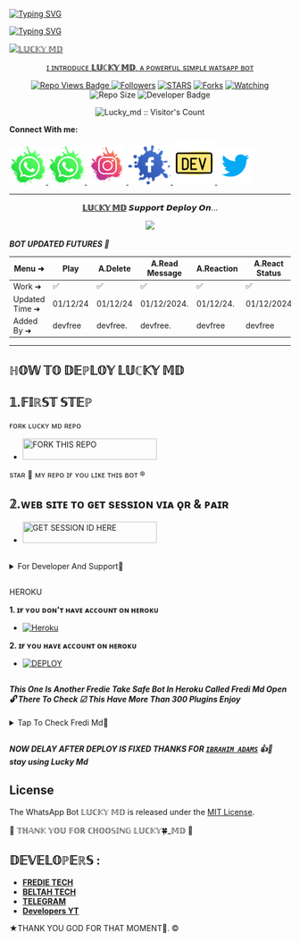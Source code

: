 <a href="https://git.io/typing-svg"><img src="https://readme-typing-svg.demolab.com?font=Black+Ops+One&size=100&pause=1000&color=1BAFBAFF&center=true&width=1000&height=200&lines=LUCKY-+MD+BOT" alt="Typing SVG" /></a>
  </p>



<a href="https://git.io/typing-svg"><img src="https://readme-typing-svg.demolab.com?font=Black+Ops+One&size=50&pause=1000&color=DAA520&center=true&width=910&height=100&lines=LUCKY+MD+TEAM+WISH+YOU;🎄MERRY+CHRISTMAS🎄;🎊AND+HAPPY+NEW+YEAR🎊;KEEP+USING+LUCKY+MD" alt="Typing SVG" /></a>
  </p>
 
  
<a href="https://whatsapp.com/channel/0029VaihcQv84Om8LP59fO3f">
 <img alt="𝕃𝕌ℂ𝕂𝕐 𝕄𝔻" height="300" src="https://files.catbox.moe/bdjmrd.jpg">
 
  
</h1> 
<p align="center">ɪ ɪɴᴛʀᴏᴅᴜᴄᴇ <b>𝕃𝕌ℂ𝕂𝕐 𝕄𝔻</b>, ᴀ ᴘᴏᴡᴇʀғᴜʟ sɪᴍᴘʟᴇ ᴡᴀᴛsᴀᴘᴘ ʙᴏᴛ </p>

</p>
  <p align="center">
   <!-- Repo Views -->
  <img src="https://hits.seeyoufarm.com/api/count/incr/badge.svg?url=https%3A%2F%2Fgithub.com%2FFred1e%2FLUCKY_MD&count_bg=%2379C83D&title_bg=%23555555&icon=gitpod.svg&icon_color=%23E7E7E7&title=Views&edge_flat=false" alt="Repo Views Badge">
 <a href="https://github.com/fred1e?tab=followers"><img title="Followers" src="https://img.shields.io/github/followers/Fred1e?label=Followers&style=social"></a>
<a href="https://github.com/Fred1e/lucky_md/stargazers/"><img title="STARS" src="https://img.shields.io/github/stars/Fred1e/lucky_md?&style=social"></a>
<a href="https://github.com/Fred1e/lucky_md/network/members"><img title="Forks" src="https://img.shields.io/github/forks/Fred1e/lucky_md?style=social"></a>
<a href="https://github.com/Fred1e/lucky_md/watchers"><img title="Watching" src="https://img.shields.io/github/watchers/Fred1e/lucky_md?label=Watching&style=social"></a>
<!-- Repo Size -->
  <img src="https://img.shields.io/github/repo-size/Fred1e/LUCKY_MD?color=gold&label=Repo%20Size&style=plastic" alt="Repo Size">
  <!-- Developer -->
  <img src="https://img.shields.io/static/v1?label=Author&message=Fredi%20Ezra&color=pink&style=plastic" alt="Developer Badge">
</p>



</p>
<p align="center"><img src="https://profile-counter.glitch.me/{Fred1e}/count.svg" alt="Lucky_md :: Visitor's Count"/></p>



<p> <b>Connect With me:</b></p>
<p>
<a href="https://wa.me/255752593977"> <img src="https://raw.githubusercontent.com/shizothetechie/database/main/icon/WhatsApp.png" width="13%"> </a>
  <a href="https://whatsapp.com/channel/0029VaihcQv84Om8LP59fO3f"> <img src="https://raw.githubusercontent.com/shizothetechie/database/main/icon/WhatsApp.png" width="13%"> </a>
  <a href="https://www.instagram.com/fredi.simba.tz"> <img src="https://raw.githubusercontent.com/shizothetechie/database/main/icon/Instagram2.png" width="14%"> </a>
  <a href="https://www.facebook.com/profile.php?id=61553209932337"> <img src="https://raw.githubusercontent.com/shizothetechie/database/main/icon/Facebook.png" width="15%"> </a><a href="https://github.com/Fred1e"> <img src="https://raw.githubusercontent.com/shizothetechie/database/main/icon/devto.png" width="15%"> </a><a href="https://twitter.com/fredisimba"> <img src="https://raw.githubusercontent.com/shizothetechie/database/main/icon/twitter.png" width="13%"> </a>
</p>



---

<p align="center">
  <a href="https://github.com/Fred1e/Lucky_md"><b>𝕃𝕌ℂ𝕂𝕐 𝕄𝔻</b></a> 𝙎𝙪𝙥𝙥𝙤𝙧𝙩 𝘿𝙚𝙥𝙡𝙤𝙮 𝙊𝙣...
</p>

<p align="center">
  <a href="https://youtu.be/izoxfW3anrU"><img src="https://img.shields.io/badge/CodeSpace-green?colorA=%23ff000&colorB=%23017e40&style=for-the-badge&logo=ferrari&logoColor=gold"></a>
</p>


***BOT UPDATED FUTURES 🎁***

| Menu ⁠➜         | Play    | A.Delete  | A.Read Message| A.Reaction | A.React Status| Ai new cmd | New Game | Fun | Owner | Dangerous Bugs | Convert | New Group Cmd |
| ----------------| ------- | --------- | ------------ | ---------- | ------------- | ----------- | -------- | --- | ----- | -------------- | --------| --------------|
| Work ➜         |  ✅     |   ✅      |    ✅        |     ✅     |      ✅       |     ✅      |   ✅     |  ✅ |  ✅   |      ✅       |    ✅   |       ✅      |
| Updated Time ➜ | 01/12/24 | 01/12/24 | 01/12/2024.  | 01/12/24.  | 01/12/2024    | 01/12/2024  | 01/12/24 | old | old   | 01/12/2024.    |  Old    | 01/12/2024    |
| Added By ➜     | devfree | devfree.  | devfree.     | devfree    | devfree       | devfree.    | devfree  | dev | Fredi | devfree        | Fredie  | devfree       |



---






## ℍ𝕆𝕎 𝕋𝕆 𝔻𝔼ℙ𝕃𝕆𝕐 𝕃𝕌ℂ𝕂𝕐 𝕄𝔻 


## 𝟙.𝔽𝕀ℝ𝕊𝕋 𝕊𝕋𝔼ℙ 
ғᴏʀᴋ ʟᴜᴄᴋʏ ᴍᴅ ʀᴇᴘᴏ


</a></p>
- <a href="https://github.com/Fred1e/LUCKY_MD/fork"><img title="FORK THIS REPO" src="https://img.shields.io/badge/TAP TO FORK REPO-h?color=silver&style=for-the-badge&logo=tesla&logoColor=black" width="240" height="38.45"/></a></p>

sᴛᴀʀ 🌟 ᴍʏ ʀᴇᴘᴏ ɪғ ʏᴏᴜ ʟɪᴋᴇ ᴛʜɪs ʙᴏᴛ ®️



##


## 𝟚.ᴡᴇʙ sɪᴛᴇ ᴛᴏ ɢᴇᴛ sᴇssɪᴏɴ ᴠɪᴀ ǫʀ & ᴘᴀɪʀ
 
</a></p>
- <a href="https://fredietech.onrender.com"><img title="GET SESSION ID HERE" src="https://img.shields.io/badge/SCAN CODE HERE-h?color=silver&style=for-the-badge&logo=tesla&logoColor=black" width="240" height="38.45"/></a></p>




##
  

</details>

<details>
<summary>For Developer And Support💯</summary>
  For Help And Developer Join As Here ✔️
<a href='https://whatsapp.com/channel/0029VaihcQv84Om8LP59fO3f' target="_grey"><img alt='WHATSAPP' src='https://img.shields.io/badge/WhatsApp Channel Support-grey?style=for-the-badge&logo=whatsapp&logoColor=green'/></a>
<a href='https://chat.whatsapp.com/BdVxcF4C00J4X4Sa39dpOi' target="_grey"><img alt='WHATSAPP' src='https://img.shields.io/badge/Join WhatsApp Group-grey?style=for-the-badge&logo=whatsapp&logoColor=green'/></a>
<a href='https://wa.me/255752593977' target="_grey"><img alt='WHATSAPP' src='https://img.shields.io/badge/Wa Me Here-grey?style=for-the-badge&logo=whatsapp&logoColor=green'/></a>
<a href='https://www.youtube.com/@freeonlinetvT1' target="_grey"><img alt='YOUTUBE' src='https://img.shields.io/badge/Tutorial Here In Youtube-grey?style=for-the-badge&logo=youtube&logoColor=red'/></a>
<a href='t.me/freditech' target="_grey"><img alt='TELEGRAM' src='https://img.shields.io/badge/Telegram For Dev-grey?style=for-the-badge&logo=telegram&logoColor=blue'/></a>
<a href='https://t.me/+u3zlb5y6OfxhOTdk' target="_grey"><img alt='TELEGRAM' src='https://img.shields.io/badge/Telegram Group-grey?style=for-the-badge&logo=Telegram&logoColor=blue'/></a>
<a href='https://www.linkedin.com/in/fredi-ezra-6956352b7' target="_grey"><img alt='LINKEDIN' src='https://img.shields.io/badge/LinkedIn For Dev-grey?style=for-the-badge&logo=linkedIn&logoColor=blue'/></a>
<a href='https://www.tiktok.com/@fredietech' target="_grey"><img alt='TIKTOK' src='https://img.shields.io/badge/TikTok For Dev-grey?style=for-the-badge&logo=tiktok&logoColor=black'/></a>
<a href='https://www.facebook.com/profile.php?id=61553209932337' target="_grey"><img alt='FACEBOOK' src='https://img.shields.io/badge/Facebook For Dev-grey?style=for-the-badge&logo=facebook&logoColor=blue'/></a>
<a href='https://www.instagram.com/fredi.simba.tz' target="_grey"><img alt='INSTAGRAM' src='https://img.shields.io/badge/Instagram For Dev-grey?style=for-the-badge&logo=instagram&logoColor=purple'/></a>
  <a href='https://www.threads.net/@fredi.simba.tz' target="_grey"><img alt='THREADS' src='https://img.shields.io/badge/Threads For Dev-grey?style=for-the-badge&logo=threads&logoColor=black'/></a>
</details>



##


HEROKU 
   
**1. ɪғ ʏᴏᴜ ᴅᴏɴ'ᴛ ʜᴀᴠᴇ ᴀᴄᴄᴏᴜɴᴛ ᴏɴ ʜᴇʀᴏᴋᴜ**

</a></p>
- <a href='https://signup.heroku.com/' target="_silver"><img alt='Heroku' src='https://img.shields.io/badge/-ℂℝ𝔼𝔸𝕋𝔼 𝔸ℂℂ𝕆𝕌ℕ𝕋 ℕ𝕆𝕎-silver?style=for-the-badge&logo=tesla&logoColor=black' width="240" height="38.45"/></a>

**2. ɪғ ʏᴏᴜ ʜᴀᴠᴇ ᴀᴄᴄᴏᴜɴᴛ ᴏɴ ʜᴇʀᴏᴋᴜ** 

</a></p>
- <a href='https://dashboard.heroku.com/new?template=https://github.com/Fred1e/LUCKY_MD' target="_silver"><img alt='DEPLOY' src='https://img.shields.io/badge/-𝔻𝔼ℙ𝕃𝕆𝕐 𝕋𝕆 ℍ𝔼ℝ𝕆𝕂𝕌-silver?style=for-the-badge&logo=tesla&logoColor=black' width="240" height="38.45"/></a>




##


#### ***This One Is Another Fredie Take Safe Bot In Heroku Called Fredi Md Open 🔓 There To Check ☑ This Have More Than 300 Plugins Enjoy***
</details>

<details>
<summary>Tap To Check Fredi Md💯</summary>
 Fredi Md Info
    <a href='https://github.com/Fred1e/Fredi_Md' target="_blank"><img alt='Open Fredi Md Repo Here🛰️' src='https://img.shields.io/badge/Open Fredi Md Repo Here-black?style=for-the-badge&logo=tesla&logoColor=blue'/></a>


All Information About Me 
    <a href='https://fredi-bio.vercel.app/' target="_blank"><img alt='Owner Info Tap Here😎' src='https://img.shields.io/badge/Owner Info Tap Here😎-black?style=for-the-badge&logo=tesla&logoColor=blue'/></a>
</details>



##


***NOW DELAY AFTER DEPLOY IS FIXED THANKS FOR  [`IBRAHIM ADAMS`](https://github.com/ibrahimaitech) 👍🥂 stay using Lucky Md***
   



## License

The WhatsApp Bot 𝕃𝕌ℂ𝕂𝕐 𝕄𝔻 is released under the [MIT License](https://opensource.org/licenses/MIT).



🌟 𝕋ℍ𝔸ℕ𝕂 𝕐𝕆𝕌 𝔽𝕆ℝ ℂℍ𝕆𝕆𝕊𝕀ℕ𝔾 𝕃𝕌ℂ𝕂𝕐🍀_𝕄𝔻 🌟



## 𝔻𝔼𝕍𝔼𝕃𝕆ℙ𝔼ℝ𝕊 :

- [**FREDIE TECH**](https://github.com/Fred1e)
- [**BELTAH TECH**](https://github.com/BELTAHMD)
- [**TELEGRAM**](t.me/freditech)
- [**Developers YT**](https://www.youtube.com/@freeonlinetvT1)



 
★THANK YOU GOD FOR THAT MOMENT🙏. ©

     



 
